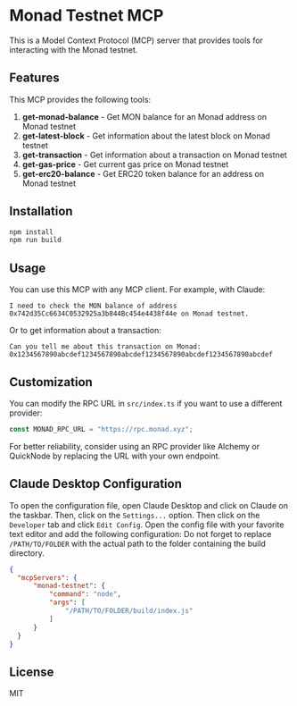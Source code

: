 # Monad Testnet MCP

This is a Model Context Protocol (MCP) server that provides tools for interacting with the Monad testnet.

## Features

This MCP provides the following tools:

1. **get-monad-balance** - Get MON balance for an Monad address on Monad testnet
2. **get-latest-block** - Get information about the latest block on Monad testnet
3. **get-transaction** - Get information about a transaction on Monad testnet
4. **get-gas-price** - Get current gas price on Monad testnet
5. **get-erc20-balance** - Get ERC20 token balance for an address on Monad testnet

## Installation

```bash
npm install
npm run build
```

## Usage

You can use this MCP with any MCP client. For example, with Claude:

```
I need to check the MON balance of address 0x742d35Cc6634C0532925a3b844Bc454e4438f44e on Monad testnet.
```

Or to get information about a transaction:

```
Can you tell me about this transaction on Monad: 0x1234567890abcdef1234567890abcdef1234567890abcdef1234567890abcdef
```

## Customization

You can modify the RPC URL in `src/index.ts` if you want to use a different provider:

```typescript
const MONAD_RPC_URL = "https://rpc.monad.xyz";
```

For better reliability, consider using an RPC provider like Alchemy or QuickNode by replacing the URL with your own endpoint.

## Claude Desktop Configuration

To open the configuration file, open Claude Desktop and click on Claude on the taskbar.
Then, click on the `Settings...` option.
Then click on the `Developer` tab and click `Edit Config`.
Open the config file with your favorite text editor and add the following configuration:
Do not forget to replace `/PATH/TO/FOLDER` with the actual path to the folder containing the build directory.

```json
{
  "mcpServers": {
      "monad-testnet": {
          "command": "node",
          "args": [
              "/PATH/TO/FOLDER/build/index.js"
          ]
      }
  }
}
```


## License

MIT